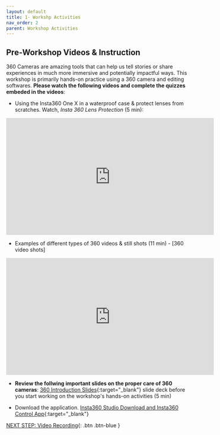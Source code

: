 ```yaml
---
layout: default
title: 1- Workshp Activities
nav_order: 2
parent: Workshop Activities
---
```

## Pre-Workshop Videos & Instruction
360 Cameras are amazing tools that can help us tell stories or share experiences in much more immersive and potentially impactful ways. 
This workshop is primarily hands-on practice using a 360 camera and editing softwares. **Please watch the following videos and complete the quizzes embeded in the videos**:

- Using the Insta360 One X in a waterproof case & protect lenses from scratches. Watch, _Insta 360 Lens Protection_ (5 min):
<iframe width="560" height="315" src="https://www.youtube.com/embed/PtQ7OoV5Eas" title="YouTube video player" frameborder="0" allow="accelerometer; autoplay; clipboard-write; encrypted-media; gyroscope; picture-in-picture" allowfullscreen></iframe>

- Examples of different types of 360 videos & still shots (11 min) - [360 video shots]
<iframe width="560" height="315" src="https://www.youtube.com/embed/4dvZoSX9hiw" title="YouTube video player" frameborder="0" allow="accelerometer; autoplay; clipboard-write; encrypted-media; gyroscope; picture-in-picture" allowfullscreen></iframe>

- **Review the follwing important slides on the proper care of 360 cameras**: [360 Introduction Slides](https://docs.google.com/presentation/d/1hTJ6d-NyfBDggBjsLrKXD6X9Ka-Mkjuz-YY1hc2MBkw/){:target="_blank"} slide deck before you start working on the workshop's hands-on activities (5 min)

- Download the application. [Insta360 Studio Download and Insta360 Control App](https://www.insta360.com/download/insta360-onex){:target="_blank"} 

[NEXT STEP: Video Recording](video-recording.html){: .btn .btn-blue }
